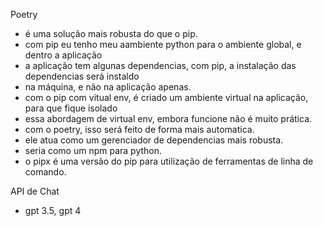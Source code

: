 Poetry
 - é uma solução mais robusta do que o pip.
 - com pip eu tenho meu aambiente python para o ambiente global, e dentro a aplicação
 - a aplicação tem algunas dependencias, com pip, a instalação das dependencias será instaldo
 - na máquina, e não na aplicação apenas.
 - com o pip com vitual env, é criado um ambiente virtual na aplicação, para que fique isolado
 - essa abordagem de virtual env, embora funcione não é muito prática.
 - com o poetry, isso será feito de forma mais automatica.
 - ele atua como um gerenciador de dependencias mais robusta.
 - seria como um npm para python.
 - o pipx é uma versão do pip para utilização de ferramentas de linha de comando.

API de Chat
 - gpt 3.5, gpt 4
 